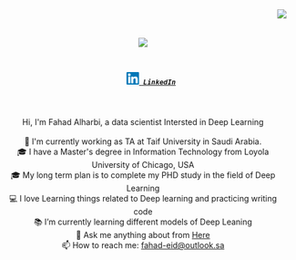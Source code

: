
<img align="right" src="https://visitor-badge.laobi.icu/badge?page_id=fahadeidalharbi">

<h1 align="center">
  <a href="https://git.io/typing-svg">
    <img src="https://readme-typing-svg.herokuapp.com/?lines=Hello,+ There!+👋; This+is+Fahad+Alharbi....;Welcome+to+my+Profile!&center=true&size=30">
  </a>
</h1>

<h5 align="center">
  <code>
    <a href="https://www.linkedin.com/in/fahad-alharbi-b01119100/" title="LinkedIn Profile"><img width="22" src="https://github.com/Fahadeidalharbi/Fahadeidalharbi/blob/main/assets/images/linkedin-svgrepo-com.svg"> LinkedIn</a></code>
</h5>
<br>
<p align="center">
  Hi, I'm Fahad Alharbi, a data scientist Intersted in Deep Learning
  <br>
  <br>
  🔬 I'm currently working as TA at Taif University in Saudi Arabia.
  <br>
  🎓 I have a Master's degree in Information Technology from Loyola University of Chicago, USA 
  <br>
  🎓 My long term plan is to complete my PHD study in the field of Deep Learning
  <br>
  💻 I love Learning things related to Deep learning and practicing writing code
  <br>
  📚 I’m currently learning different models of Deep Leaning 
  <br>
  💬 Ask me anything about from <a href="https://github.com/fahadeidalharbi/fahadeidalharbi/issues" title="Issues">Here</a>
  <br>
  📫 How to reach me: <a href="mailto: fahad-eid@outlook.sa">fahad-eid@outlook.sa</a>
</p>



<!--
**Fahadeidalharbi/Fahadeidalharbi** is a ✨ _special_ ✨ repository because its `README.md` (this file) appears on your GitHub profile.

Here are some ideas to get you started:

- 🔭 I’m currently working on ...
- 🌱 I’m currently learning ...
- 👯 I’m looking to collaborate on ...
- 🤔 I’m looking for help with ...
- 💬 Ask me about ...
- 📫 How to reach me: ...
- 😄 Pronouns: ...
- ⚡ Fun fact: ...
-->
